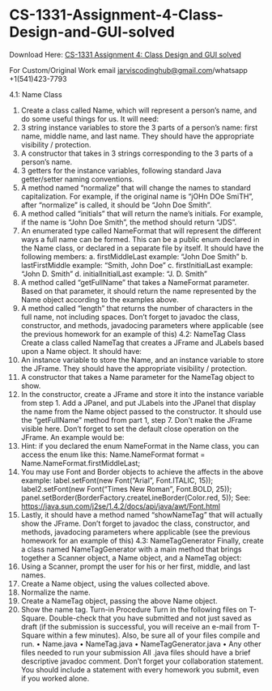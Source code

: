 # CS-1331-Assignment-4-Class-Design-and-GUI-solved

Download Here: [CS-1331 Assignment 4: Class Design and GUI solved](https://jarviscodinghub.com/assignment/assignment-4-class-design-and-gui-solution/)

For Custom/Original Work email jarviscodinghub@gmail.com/whatsapp +1(541)423-7793

4.1: Name Class
1. Create a class called Name, which will represent a person’s name, and do some useful
things for us. It will need:
2. 3 string instance variables to store the 3 parts of a person’s name: first name, middle
name, and last name. They should have the appropriate visibility / protection.
3. A constructor that takes in 3 strings corresponding to the 3 parts of a person’s name.
4. 3 getters for the instance variables, following standard Java getter/setter naming
conventions.
5. A method named “normalize” that will change the names to standard capitalization.
For example, if the original name is “jOHn DOe SmiTH”, after “normalize” is called,
it should be “John Doe Smith”.
6. A method called “initials” that will return the name’s initials. For example, if the
name is “John Doe Smith”, the method should return “JDS”.
7. An enumerated type called NameFormat that will represent the different ways a full
name can be formed. This can be a public enum declared in the Name class, or declared in
a separate file by itself. It should have the following members:
a. firstMiddleLast example: “John Doe Smith”
b. lastFirstMiddle example: “Smith, John Doe”
c. firstInitialLast example: “John D. Smith”
d. initialInitialLast example: “J. D. Smith”
8. A method called “getFullName” that takes a NameFormat parameter. Based on that
parameter, it should return the name represented by the Name object according to the
examples above.
9. A method called “length” that returns the number of characters in the full name, not
including spaces.
Don’t forget to javadoc the class, constructor, and methods, javadocing parameters where
applicable (see the previous homework for an example of this)
4.2: NameTag Class
Create a class called NameTag that creates a JFrame and JLabels based upon a Name object. It
should have:
1. An instance variable to store the Name, and an instance variable to store the JFrame.
They should have the appropriate visibility / protection.
2. A constructor that takes a Name parameter for the NameTag object to show.
3. In the constructor, create a JFrame and store it into the instance variable from step 1.
Add a JPanel, and put JLabels into the JPanel that display the name from the Name
object passed to the constructor. It should use the “getFullName” method from part 1,
step 7. Don’t make the JFrame visible here. Don’t forget to set the default close
operation on the JFrame.
An example would be:
4. Hint: if you declared the enum NameFormat in the Name class, you can access the enum
like this:
Name.NameFormat format = Name.NameFormat.firstMiddleLast;
5. You may use Font and Border objects to achieve the affects in the above example:
label.setFont(new Font(“Arial”, Font.ITALIC, 15));
label2.setFont(new Font(“Times New Roman”, Font.BOLD, 25));
panel.setBorder(BorderFactory.createLineBorder(Color.red, 5));
See: https://java.sun.com/j2se/1.4.2/docs/api/java/awt/Font.html
6. Lastly, it should have a method named “showNameTag” that will actually show the
JFrame.
Don’t forget to javadoc the class, constructor, and methods, javadocing parameters where
applicable (see the previous homework for an example of this)
4.3: NameTagGenerator
Finally, create a class named NameTagGenerator with a main method that brings together a
Scanner object, a Name object, and a NameTag object:
1. Using a Scanner, prompt the user for his or her first, middle, and last names.
2. Create a Name object, using the values collected above.
3. Normalize the name.
4. Create a NameTag object, passing the above Name object.
5. Show the name tag.
Turn-in Procedure
Turn in the following files on T-Square. Double-check that you have submitted and not just
saved as draft (if the submission is successful, you will receive an e-mail from T-Square within a
few minutes). Also, be sure all of your files compile and run.
• Name.java
• NameTag.java
• NameTagGenerator.java
• Any other files needed to run your submission
All .java files should have a brief descriptive javadoc comment.
Don’t forget your collaboration statement. You should include a statement with every homework
you submit, even if you worked alone.
